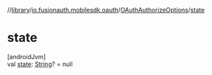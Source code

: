 //[library](../../../index.md)/[io.fusionauth.mobilesdk.oauth](../index.md)/[OAuthAuthorizeOptions](index.md)/[state](state.md)

# state

[androidJvm]\
val [state](state.md): [String](https://kotlinlang.org/api/latest/jvm/stdlib/kotlin/-string/index.html)? = null
